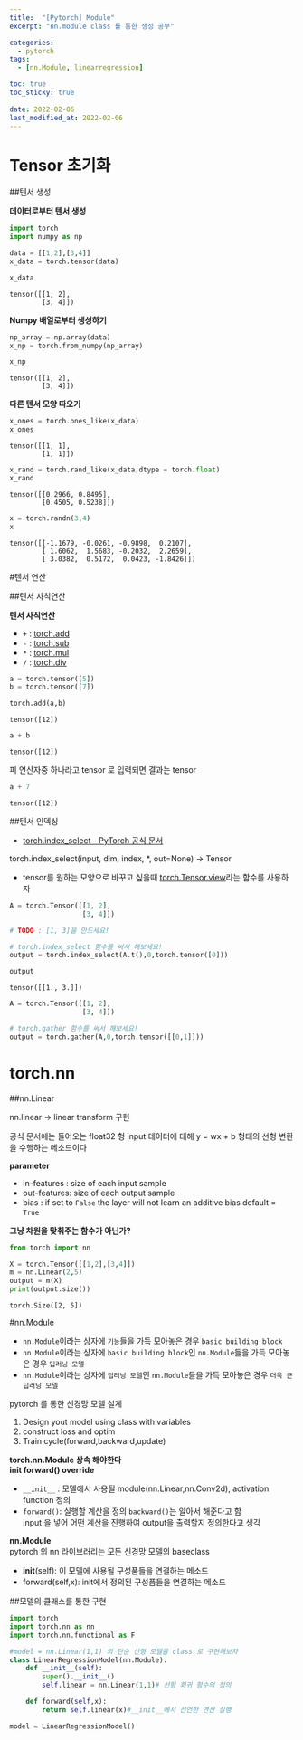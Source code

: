 ```yaml
---
title:  "[Pytorch] Module"
excerpt: "nn.module class 를 통한 생성 공부"

categories:
  - pytorch
tags:
  - [nn.Module, linearregression]

toc: true
toc_sticky: true
 
date: 2022-02-06
last_modified_at: 2022-02-06
---
```

# Tensor 초기화


##텐서 생성

**데이터로부터 텐서 생성**


```python
import torch
import numpy as np
```


```python
data = [[1,2],[3,4]]
x_data = torch.tensor(data)
```


```python
x_data
```




    tensor([[1, 2],
            [3, 4]])



**Numpy 배열로부터 생성하기**


```python
np_array = np.array(data)
x_np = torch.from_numpy(np_array)
```


```python
x_np
```




    tensor([[1, 2],
            [3, 4]])



**다른 텐서 모양 따오기**


```python
x_ones = torch.ones_like(x_data)
x_ones
```




    tensor([[1, 1],
            [1, 1]])




```python
x_rand = torch.rand_like(x_data,dtype = torch.float)
x_rand
```




    tensor([[0.2966, 0.8495],
            [0.4505, 0.5238]])




```python
x = torch.randn(3,4)
x
```




    tensor([[-1.1679, -0.0261, -0.9898,  0.2107],
            [ 1.6062,  1.5683, -0.2032,  2.2659],
            [ 3.0382,  0.5172,  0.0423, -1.8426]])



#텐서 연산


##텐서 사칙연산

**텐서 사칙연산**

- `+` : [torch.add](https://pytorch.org/docs/stable/generated/torch.add.html?highlight=add#torch.add)
- `-` : [torch.sub](https://pytorch.org/docs/stable/generated/torch.sub.html?highlight=torch%20sub#torch.sub)
- `*` : [torch.mul](https://pytorch.org/docs/stable/generated/torch.mul.html?highlight=torch%20mul#torch.mul)
- `/` : [torch.div](https://pytorch.org/docs/stable/search.html?q=torch.div&check_keywords=yes&area=default#)


```python
a = torch.tensor([5])
b = torch.tensor([7])
```


```python
torch.add(a,b)
```




    tensor([12])




```python
a + b
```




    tensor([12])



피 연산자중 하나라고 tensor 로 입력되면 결과는 tensor


```python
a + 7
```




    tensor([12])



##텐서 인덱싱

- [torch.index_select - PyTorch 공식 문서](https://pytorch.org/docs/stable/generated/torch.index_select.html?highlight=index#torch.index_select)

torch.index_select(input, dim, index, *, out=None) → Tensor

- tensor를 원하는 모양으로 바꾸고 싶을때 [torch.Tensor.view](https://pytorch.org/docs/stable/generated/torch.Tensor.view.html?highlight=view#torch.Tensor.view)라는 함수를 사용하자


```python
A = torch.Tensor([[1, 2],
                  [3, 4]])

# TODO : [1, 3]을 만드세요!

# torch.index_select 함수를 써서 해보세요!
output = torch.index_select(A.t(),0,torch.tensor([0]))
```


```python
output
```




    tensor([[1., 3.]])




```python
A = torch.Tensor([[1, 2],
                  [3, 4]])

# torch.gather 함수를 써서 해보세요!
output = torch.gather(A,0,torch.tensor([[0,1]]))
```

# torch.nn

##nn.Linear

nn.linear -> linear transform 구현

공식 문서에는 들어오는 float32 형 input 데이터에 대해 y = wx + b 형태의 선형 변환을 수행하는 메소드이다

**parameter** 

*   in-features : size of each input sample
*   out-features: size of each output sample
*   bias : if set to `False` the layer will not learn an additive bias default = `True`



**그냥 차원을 맞춰주는 함수가 아닌가?**





```python
from torch import nn

X = torch.Tensor([[1,2],[3,4]])
m = nn.Linear(2,5)
output = m(X)
print(output.size())
```

    torch.Size([2, 5])
    

#nn.Module

- `nn.Module`이라는 상자에 `기능`들을 가득 모아놓은 경우 `basic building block`
- `nn.Module`이라는 상자에 `basic building block`인 `nn.Module`들을 가득 모아놓은 경우 `딥러닝 모델`
- `nn.Module`이라는 상자에 `딥러닝 모델`인 `nn.Module`들을 가득 모아놓은 경우 `더욱 큰 딥러닝 모델`

pytorch 를 통한 신경망 모델 설계


1.   Design yout model using class with variables
2.   construct loss and optim
3.   Train cycle(forward,backward,update)



**torch.nn.Module 상속 해야한다**<br>
**__init__ forward() override**<br>



*   `__init__` : 모델에서 사용될 module(nn.Linear,nn.Conv2d), activation function 정의
*   `forward()`: 실행할 계산을 정의 `backward()`는 알아서 해준다고 함<br>
input 을 넣어 어떤 계산을 진행하여 output을 출력할지 정의한다고 생각





**nn.Module**<br>
pytorch 의 nn 라이브러리는 모든 신경망 모델의 baseclass<br>

*   __init__(self): 이 모델에 사용될 구성품들을 연결하는 메소드
*   forward(self,x): init에서 정의된 구성품들을 연결하는 메소드



##모델의 클래스를 통한 구현


```python
import torch
import torch.nn as nn
import torch.nn.functional as F
```


```python
#model = nn.Linear(1,1) 의 단순 선형 모델을 class 로 구현해보자
class LinearRegressionModel(nn.Module):
    def __init__(self):
        super().__init__()
        self.linear = nn.Linear(1,1)# 선형 회귀 함수의 정의

    def forward(self,x):
        return self.linear(x)#__init__에서 선언한 연산 실행 

model = LinearRegressionModel()
```


```python

```
